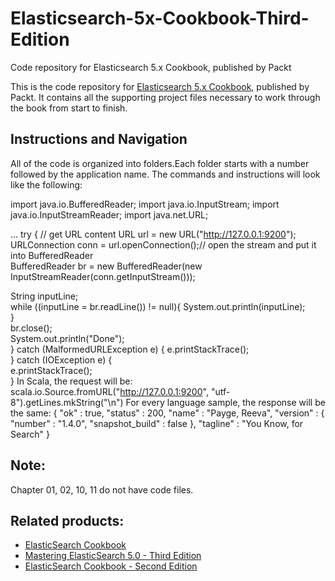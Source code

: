 # Elasticsearch-5x-Cookbook-Third-Edition
Code repository for Elasticsearch 5.x Cookbook, published by Packt

This is the code repository for [Elasticsearch 5.x Cookbook](https://www.packtpub.com/big-data-and-business-intelligence/elasticsearch-50-cookbook-third-edition?utm_source=github&utm_medium=repository&utm_campaign=9781786465580), published by Packt. It contains all the supporting project files necessary to work through the book from start to finish.

## Instructions and Navigation
All of the code is organized into folders.Each folder starts with a number followed by the application name.
The commands and instructions will look like the following:

import java.io.BufferedReader;
import java.io.InputStream;
import java.io.InputStreamReader;
import java.net.URL;

…
try {             // get URL content
  URL url = new URL("http://127.0.0.1:9200");             
  URLConnection conn = url.openConnection();// open the stream and put it into BufferedReader             
  BufferedReader br = new BufferedReader(new InputStreamReader(conn.getInputStream()));              

String inputLine;             
while ((inputLine = br.readLine()) != null){
System.out.println(inputLine);             
}             
br.close();              
System.out.println("Done");          
} catch (MalformedURLException e) {             e.printStackTrace();         
} catch (IOException e) {             
e.printStackTrace();         
}
In Scala, the request will be:
scala.io.Source.fromURL("http://127.0.0.1:9200",
"utf-8").getLines.mkString("\n")
For every language sample, the response will be the same:
{
  "ok" : true,
  "status" : 200,
  "name" : "Payge, Reeva",
  "version" : {
    "number" : "1.4.0",
    "snapshot_build" : false
  },
  "tagline" : "You Know, for Search"
}


## Note:
Chapter 01, 02, 10, 11 do not have code files.


## Related products:
* [ElasticSearch Cookbook](https://www.packtpub.com/big-data-and-business-intelligence/elasticsearch-cookbook?utm_source=github&utm_medium=repository&utm_campaign=9781782166627)
* [Mastering ElasticSearch 5.0 - Third Edition](https://www.packtpub.com/big-data-and-business-intelligence/mastering-elasticsearch-50-third-edition?utm_source=github&utm_medium=repository&utm_campaign=9781786460189)
* [ElasticSearch Cookbook - Second Edition](https://www.packtpub.com/networking-and-servers/elasticsearch-cookbook-second-edition?utm_source=github&utm_medium=repository&utm_campaign=9781783554836)
